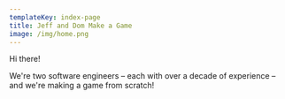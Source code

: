 ```yaml
---
templateKey: index-page
title: Jeff and Dom Make a Game
image: /img/home.png
---
```


Hi there!

We're two software engineers – each with over a decade of experience – and we're making a game from scratch!
